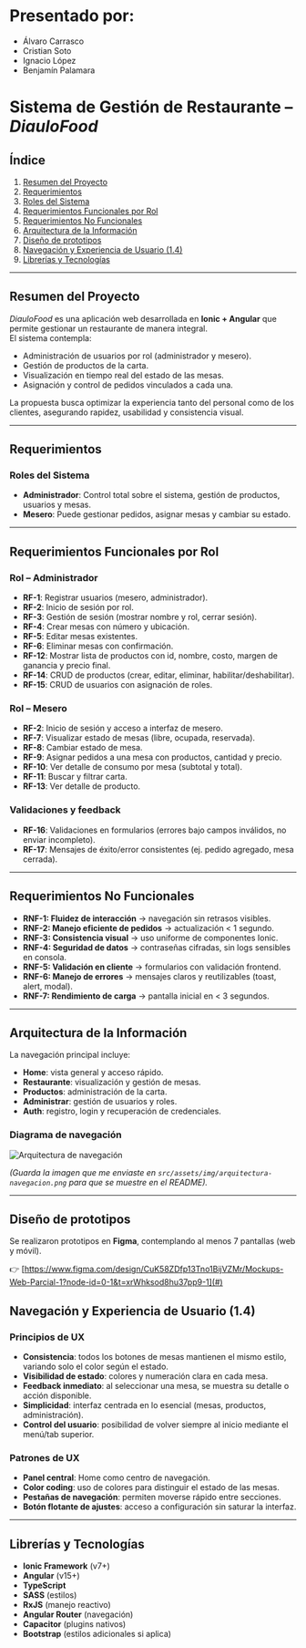 # Presentado por:
- Álvaro Carrasco
- Cristian Soto
- Ignacio López
- Benjamín Palamara

# Sistema de Gestión de Restaurante – *DiauloFood*

## Índice
1. [Resumen del Proyecto](#resumen-del-proyecto)  
2. [Requerimientos](#requerimientos)  
3. [Roles del Sistema](#roles-del-sistema)  
4. [Requerimientos Funcionales por Rol](#requerimientos-funcionales-por-rol)  
5. [Requerimientos No Funcionales](#requerimientos-no-funcionales)  
6. [Arquitectura de la Información](#arquitectura-de-la-información)  
7. [Diseño de prototipos](#diseño-de-prototipos)  
8. [Navegación y Experiencia de Usuario (1.4)](#navegación-y-experiencia-de-usuario-14)  
9. [Librerías y Tecnologías](#librerías-y-tecnologías)  

---

## Resumen del Proyecto
*DiauloFood* es una aplicación web desarrollada en **Ionic + Angular** que permite gestionar un restaurante de manera integral.  
El sistema contempla:
- Administración de usuarios por rol (administrador y mesero).  
- Gestión de productos de la carta.  
- Visualización en tiempo real del estado de las mesas.  
- Asignación y control de pedidos vinculados a cada una.  

La propuesta busca optimizar la experiencia tanto del personal como de los clientes, asegurando rapidez, usabilidad y consistencia visual.

---

## Requerimientos

### Roles del Sistema
- **Administrador**: Control total sobre el sistema, gestión de productos, usuarios y mesas.  
- **Mesero**: Puede gestionar pedidos, asignar mesas y cambiar su estado.  

---

## Requerimientos Funcionales por Rol

### Rol – Administrador
- **RF-1**: Registrar usuarios (mesero, administrador).  
- **RF-2**: Inicio de sesión por rol.  
- **RF-3**: Gestión de sesión (mostrar nombre y rol, cerrar sesión).  
- **RF-4**: Crear mesas con número y ubicación.  
- **RF-5**: Editar mesas existentes.  
- **RF-6**: Eliminar mesas con confirmación.  
- **RF-12**: Mostrar lista de productos con id, nombre, costo, margen de ganancia y precio final.  
- **RF-14**: CRUD de productos (crear, editar, eliminar, habilitar/deshabilitar).  
- **RF-15**: CRUD de usuarios con asignación de roles.  

### Rol – Mesero
- **RF-2**: Inicio de sesión y acceso a interfaz de mesero.  
- **RF-7**: Visualizar estado de mesas (libre, ocupada, reservada).  
- **RF-8**: Cambiar estado de mesa.  
- **RF-9**: Asignar pedidos a una mesa con productos, cantidad y precio.  
- **RF-10**: Ver detalle de consumo por mesa (subtotal y total).  
- **RF-11**: Buscar y filtrar carta.  
- **RF-13**: Ver detalle de producto.  

### Validaciones y feedback
- **RF-16**: Validaciones en formularios (errores bajo campos inválidos, no enviar incompleto).  
- **RF-17**: Mensajes de éxito/error consistentes (ej. pedido agregado, mesa cerrada).  

---

## Requerimientos No Funcionales
- **RNF-1: Fluidez de interacción** → navegación sin retrasos visibles.  
- **RNF-2: Manejo eficiente de pedidos** → actualización < 1 segundo.  
- **RNF-3: Consistencia visual** → uso uniforme de componentes Ionic.  
- **RNF-4: Seguridad de datos** → contraseñas cifradas, sin logs sensibles en consola.  
- **RNF-5: Validación en cliente** → formularios con validación frontend.  
- **RNF-6: Manejo de errores** → mensajes claros y reutilizables (toast, alert, modal).  
- **RNF-7: Rendimiento de carga** → pantalla inicial en < 3 segundos.  

---

## Arquitectura de la Información
La navegación principal incluye:  
- **Home**: vista general y acceso rápido.  
- **Restaurante**: visualización y gestión de mesas.  
- **Productos**: administración de la carta.  
- **Administrar**: gestión de usuarios y roles.  
- **Auth**: registro, login y recuperación de credenciales.  

### Diagrama de navegación
![Arquitectura de navegación](src/assets/img/arquitectura-navegacion.png)

*(Guarda la imagen que me enviaste en `src/assets/img/arquitectura-navegacion.png` para que se muestre en el README).*

---

## Diseño de prototipos
Se realizaron prototipos en **Figma**, contemplando al menos 7 pantallas (web y móvil).  

👉 [https://www.figma.com/design/CuK58ZDfp13Tno1BijVZMr/Mockups-Web-Parcial-1?node-id=0-1&t=xrWhksod8hu37pp9-1](#) 
## Navegación y Experiencia de Usuario (1.4)

### Principios de UX
- **Consistencia**: todos los botones de mesas mantienen el mismo estilo, variando solo el color según el estado.  
- **Visibilidad de estado**: colores y numeración clara en cada mesa.  
- **Feedback inmediato**: al seleccionar una mesa, se muestra su detalle o acción disponible.  
- **Simplicidad**: interfaz centrada en lo esencial (mesas, productos, administración).  
- **Control del usuario**: posibilidad de volver siempre al inicio mediante el menú/tab superior.  

### Patrones de UX
- **Panel central**: Home como centro de navegación.  
- **Color coding**: uso de colores para distinguir el estado de las mesas.  
- **Pestañas de navegación**: permiten moverse rápido entre secciones.  
- **Botón flotante de ajustes**: acceso a configuración sin saturar la interfaz.  

---

## Librerías y Tecnologías
- **Ionic Framework** (v7+)  
- **Angular** (v15+)  
- **TypeScript**  
- **SASS** (estilos)  
- **RxJS** (manejo reactivo)  
- **Angular Router** (navegación)  
- **Capacitor** (plugins nativos)  
- **Bootstrap** (estilos adicionales si aplica)  
